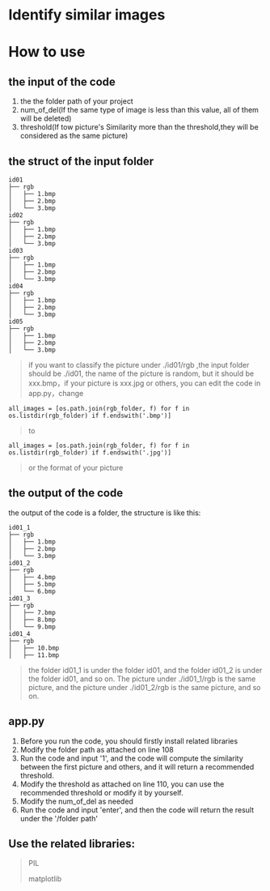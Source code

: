 # Identify similar images

# How to use
## the input of the code
1. the the folder path of your project
2. num_of_del(If the same type of image is less than this value, all of them will be deleted)
3. threshold(If tow picture's Similarity more than the threshold,they will be considered as the same picture)

## the struct of the input folder
```
id01
├── rgb
│   ├── 1.bmp
│   ├── 2.bmp
│   └── 3.bmp
id02
├── rgb
│   ├── 1.bmp
│   ├── 2.bmp
│   └── 3.bmp
id03
├── rgb
│   ├── 1.bmp
│   ├── 2.bmp
│   └── 3.bmp
id04
├── rgb
│   ├── 1.bmp
│   ├── 2.bmp
│   └── 3.bmp
id05
├── rgb
│   ├── 1.bmp
│   ├── 2.bmp
│   └── 3.bmp
```
> if you want to classify the picture under ./id01/rgb ,the input folder should be ./id01, the name of the picture is random, but it should be xxx.bmp，if your picture is xxx.jpg or others, you can edit the code in app.py，change
```
all_images = [os.path.join(rgb_folder, f) for f in os.listdir(rgb_folder) if f.endswith('.bmp')]
```
> to 
```
all_images = [os.path.join(rgb_folder, f) for f in os.listdir(rgb_folder) if f.endswith('.jpg')]
```
> or the format of your picture
## the output of the code

the output of the code is a folder, the structure is like this:
```
id01_1
├── rgb
│   ├── 1.bmp
│   ├── 2.bmp
│   └── 3.bmp
id01_2
├── rgb
│   ├── 4.bmp
│   ├── 5.bmp
│   └── 6.bmp
id01_3
├── rgb
│   ├── 7.bmp
│   ├── 8.bmp
│   └── 9.bmp
id01_4
├── rgb
│   ├── 10.bmp
│   ├── 11.bmp
```
> the folder id01_1 is under the folder id01, and the folder id01_2 is under the folder id01, and so on. The picture under ./id01_1/rgb is the same picture, and the picture under ./id01_2/rgb is the same picture, and so on.

## app.py
1. Before you run the code, you should firstly install related libraries
2. Modify the folder path as attached on line 108
3. Run the code and input '1', and the code will compute the similarity between the first picture and others, and it will return a recommended threshold.
4. Modify the threshold as attached on line 110, you can use the recommended threshold or modify it by yourself.
5. Modify the num_of_del as needed
6. Run the code and input 'enter', and then the code will return the result under the '/folder path'

## Use the related libraries:
>
> PIL
>
> matplotlib
